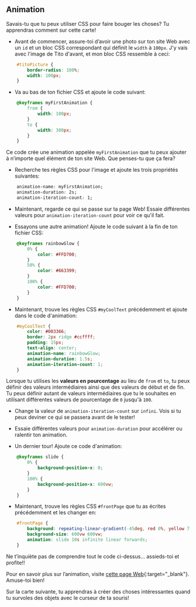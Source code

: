 ## Animation

Savais-tu que tu peux utiliser CSS pour faire bouger les choses? Tu apprendras comment sur cette carte!

+ Avant de commencer, assure-toi d’avoir une photo sur ton site Web avec un `id` et un bloc CSS correspondant qui définit le `width` à `100px`. J'y vais avec l'image de Tito d'avant, et mon bloc CSS ressemble à ceci:

```css
    #titoPicture {
        border-radius: 100%;
        width: 100px;
    }
```

+ Va au bas de ton fichier CSS et ajoute le code suivant:

```css
    @keyframes myFirstAnimation {
        from {
            width: 100px;
        }
        to {
            width: 300px;
        }
    }
```

Ce code crée une animation appelée `myFirstAnimation` que tu peux ajouter à n’importe quel élément de ton site Web. Que penses-tu que ça fera?

+ Recherche tes règles CSS pour l'image et ajoute les trois propriétés suivantes:

```css
    animation-name: myFirstAnimation;
    animation-duration: 2s;
    animation-iteration-count: 1;
```

+ Maintenant, regarde ce qui se passe sur ta page Web! Essaie différentes valeurs pour `animation-iteration-count` pour voir ce qu'il fait.

+ Essayons une autre animation! Ajoute le code suivant à la fin de ton fichier CSS:

```css
    @keyframes rainbowGlow {
        0% {
            color: #FFD700;
        }
        50% {
            color: #663399;
        }
        100% {
            color: #FFD700;
        }
    }
```

+ Maintenant, trouve les règles CSS `#myCoolText` précédemment et ajoute dans le code d'animation:

```css
    #myCoolText {        
        color: #003366;
        border: 2px ridge #ccffff;
        padding: 15px;
        text-align: center;
        animation-name: rainbowGlow;
        animation-duration: 1.5s;
        animation-iteration-count: 1;
    }
```

Lorsque tu utilises les **valeurs en pourcentage** au lieu de `from` et `to`, tu peux définir des valeurs intermédiaires ainsi que des valeurs de début et de fin. Tu peux définir autant de valeurs intermédiaires que tu le souhaites en utilisant différentes valeurs de pourcentage de `0` jusqu'à `100`.

+ Change la valeur de `animation-iteration-count` sur `infini`. Vois si tu peux deviner ce qui se passera avant de le tester!

+ Essaie différentes valeurs pour `animation-duration` pour accélérer ou ralentir ton animation.

+ Un dernier tour! Ajoute ce code d'animation:

```css
    @keyframes slide {
        0% {
            background-position-x: 0;
        }
        100% {
            background-position-x: 600vw;
        }
    }
```

+ Maintenant, trouve les règles CSS `#frontPage` que tu as écrites précédemment et les changer en:

```css
    #frontPage {
        background: repeating-linear-gradient(-45deg, red 0%, yellow 7.14%, lime 14.28%, cyan 21.42%, cyan 28.56%, blue 35.7%, magenta 42.84%, red 50%);
        background-size: 600vw 600vw;
        animation: slide 10s infinite linear forwards;
    }
```

Ne t’inquiète pas de comprendre tout le code ci-dessus... assieds-toi et profite!!

Pour en savoir plus sur l’animation, visite [cette page Web](http://dojo.soy/html2-css-animation){:target="_blank"}. Amuse-toi bien!

Sur la carte suivante, tu apprendras à créer des choses intéressantes quand tu survoles des objets avec le curseur de ta souris!